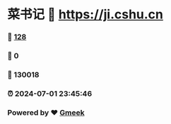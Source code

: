 # 菜书记 :link: https://ji.cshu.cn 
### :page_facing_up: [128](https://ji.cshu.cn/tag.html) 
### :speech_balloon: 0 
### :hibiscus: 130018 
### :alarm_clock: 2024-07-01 23:45:46 
### Powered by :heart: [Gmeek](https://github.com/Meekdai/Gmeek)
